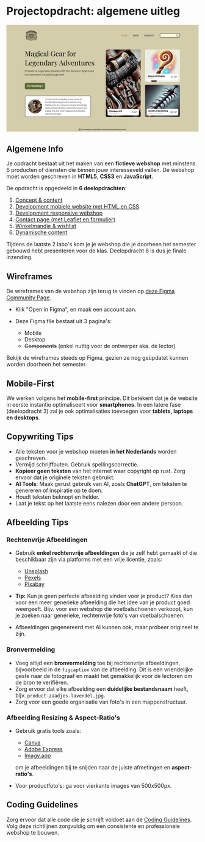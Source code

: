 # Projectopdracht: algemene uitleg

![Homepage op desktop](homepage-desktop.jpg "Homepage op desktop")

## Algemene Info

Je opdracht bestaat uit het maken van een **fictieve webshop** met minstens 6 producten of diensten die binnen jouw interesseveld vallen. De webshop moet worden geschreven in **HTML5**, **CSS3** en **JavaScript**.

De opdracht is opgedeeld in **6 deelopdrachten**:

1. [Concept & content](deelopdracht-1-concept-content.md)
2. [Development mobiele website met HTML en CSS](./deelopdracht-2-opbouw-html-css.md)
3. [Development responsive webshop](./deelopdracht-3-development-responsive.md)
4. [Contact page (met Leaflet en formulier)](./deelopdracht-4-contact-page.md)
5. [Winkelmandje & wishlist](./deelopdracht-5-winkelmandje-wishlist.md)
6. [Dynamische content](./deelopdracht-6-dynamische-content.md)

Tijdens de laatste 2 labo's kom je je webshop die je doorheen het semester gebouwd hebt presenteren voor de klas. Deelopdracht 6 is dus je finale inzending.

## Wireframes

De wireframes van de webshop zijn terug te vinden op [deze Figma Community Page](https://www.figma.com/community/file/1467109776669525336/webtechnologie-projectopdracht-s2-2024-2025).

- Klik "Open in Figma", en maak een account aan.
- Deze Figma file bestaat uit 3 pagina's:

  - Mobile
  - Desktop
  - ~~Components~~ (enkel nuttig voor de ontwerper aka. de lector)

Bekijk de wireframes steeds op Figma, gezien ze nog geüpdatet kunnen worden doorheen het semester.

## Mobile-First

We werken volgens het **mobile-first** principe. Dit betekent dat je de website in eerste instantie optimaliseert voor **smartphones**. In een latere fase (deelopdracht 3) zal je ook optimalisaties toevoegen voor **tablets, laptops en desktops**.

## Copywriting Tips

- Alle teksten voor je webshop moeten **in het Nederlands** worden geschreven.
- Vermijd schrijffouten. Gebruik spellingscorrectie.
- **Kopieer geen teksten** van het internet waar copyright op rust. Zorg ervoor dat je originele teksten gebruikt.
- **AI Tools**: Maak gerust gebruik van AI, zoals **ChatGPT**, om teksten te genereren of inspiratie op te doen.
- Houdt teksten beknopt en helder.
- Laat je tekst op het laatste eens nalezen door een andere persoon.

## Afbeelding Tips

### Rechtenvrije Afbeeldingen

- Gebruik **enkel rechtenvrije afbeeldingen** die je zelf hebt gemaakt of die beschikbaar zijn via platforms met een vrije licentie, zoals:

  - [Unsplash](https://unsplash.com/)
  - [Pexels](https://www.pexels.com/)
  - [Pixabay](https://pixabay.com/)
- **Tip:** Kun je geen perfecte afbeelding vinden voor je product? Kies dan voor een meer generieke afbeelding die het idee van je product goed weergeeft. Bijv. voor een webshop die voetbalschoenen verkoopt, kun je zoeken naar generieke, rechtenvrije foto's van voetbalschoenen.
- Afbeeldingen gegenereerd met AI kunnen ook, maar probeer origineel te zijn.

### Bronvermelding

- Voeg altijd een **bronvermelding** toe bij rechtenvrije afbeeldingen, bijvoorbeeld in de `figcaption` van de afbeelding. Dit is een vriendelijke geste naar de fotograaf en maakt het gemakkelijk voor de lectoren om de bron te verifiëren.
- Zorg ervoor dat elke afbeelding een **duidelijke bestandsnaam** heeft, bijv. `product-zaadjes-lavendel.jpg`.
- Zorg voor een goede organisatie van foto's in een mappenstructuur.

### Afbeelding Resizing & Aspect-Ratio's

- Gebruik gratis tools zoals:

  - [Canva](https://www.canva.com/nl_nl/)
  - [Adobe Express](https://www.adobe.com/express/feature/image/resize)
  - [Imagy.app](https://imagy.app/)

  om je afbeeldingen bij te snijden naar de juiste afmetingen en **aspect-ratio's**.
- Voor productfoto's: ga voor vierkante images van 500x500px.


## Coding Guidelines

Zorg ervoor dat alle code die je schrijft voldoet aan de [Coding Guidelines](../coding-guidelines.md). Volg deze richtlijnen zorgvuldig om een consistente en professionele webshop te bouwen.


